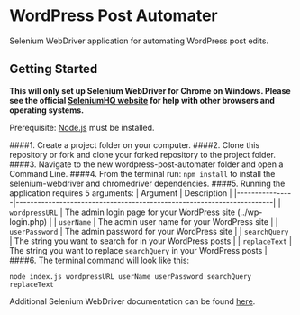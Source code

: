 # WordPress Post Automater
Selenium WebDriver application for automating WordPress post edits.
## Getting Started
**This will only set up Selenium WebDriver for Chrome on Windows. Please see the official [SeleniumHQ website](http://www.seleniumhq.org/) for help with other browsers and operating systems.**

Prerequisite: [Node.js](https://nodejs.org/en/) must be installed.

####1. Create a project folder on your computer.
####2. Clone this repository or fork and clone your forked repository to the project folder.
####3. Navigate to the new wordpress-post-automater folder and open a Command Line.
####4. From the terminal run: `npm install` to install the selenium-webdriver and chromedriver dependencies.
####5. Running the application requires 5 arguments:
| Argument       | Description                                                           |
|----------------|-----------------------------------------------------------------------|
| `wordpressURL` | The admin login page for your WordPress site (../wp-login.php)        |
| `userName`     | The admin user name for your WordPress site                           |
| `userPassword` | The admin password for your WordPress site                            |
| `searchQuery`  | The string you want to search for in your WordPress posts             |
| `replaceText`  | The string you want to replace `searchQuery` in your WordPress posts  |
####6. The terminal command will look like this:
```Shell
node index.js wordpressURL userName userPassword searchQuery replaceText
```
Additional Selenium WebDriver documentation can be found [here](http://seleniumhq.github.io/selenium/docs/api/javascript/index.html).
